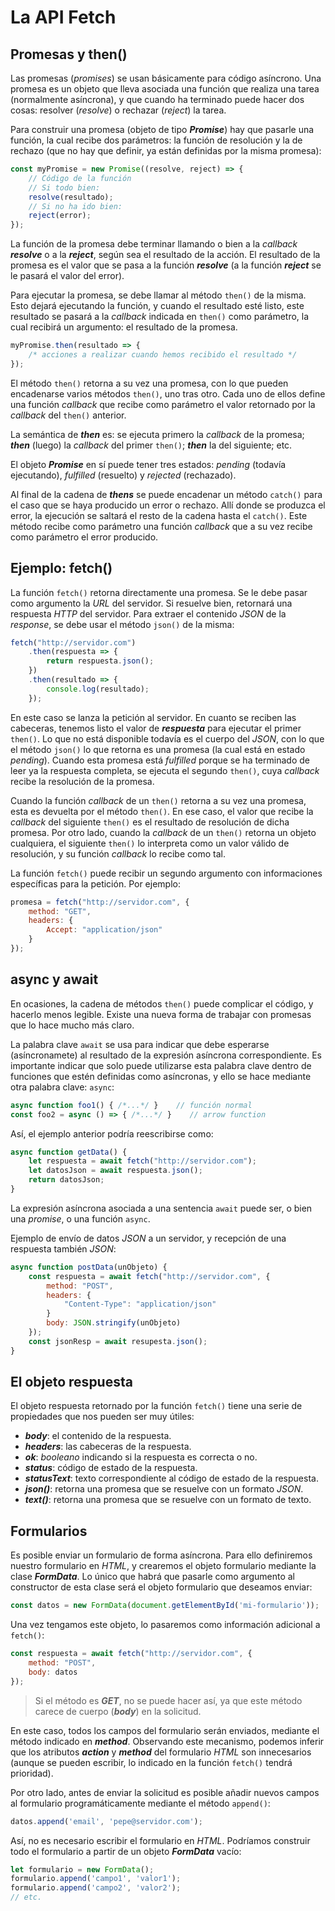 # La API Fetch

## Promesas y then()

Las promesas (*promises*) se usan básicamente para código asíncrono. Una promesa es un objeto que lleva asociada una función que realiza una tarea (normalmente asíncrona), y que cuando ha terminado puede hacer dos cosas: resolver (*resolve*) o rechazar (*reject*) la tarea.

Para construir una promesa (objeto de tipo ***Promise***) hay que pasarle una función, la cual recibe dos parámetros: la función de resolución y la de rechazo (que no hay que definir, ya están definidas por la misma promesa):

```js
const myPromise = new Promise((resolve, reject) => {
    // Código de la función
    // Si todo bien:
    resolve(resultado);
    // Si no ha ido bien:
    reject(error);
});
```

La función de la promesa debe terminar llamando o bien a la *callback* ***resolve*** o a la ***reject***, según sea el resultado de la acción. El resultado de la promesa es el valor que se pasa a la función ***resolve*** (a la función ***reject*** se le pasará el valor del error).

Para ejecutar la promesa, se debe llamar al método `then()` de la misma. Esto dejará ejecutando la función, y cuando el resultado esté listo, este resultado se pasará a la *callback* indicada en `then()` como parámetro, la cual recibirá un argumento: el resultado de la promesa.

```js
myPromise.then(resultado => {
    /* acciones a realizar cuando hemos recibido el resultado */
});
```

El método `then()` retorna a su vez una promesa, con lo que pueden encadenarse varios métodos `then()`, uno tras otro. Cada uno de ellos define una función *callback* que recibe como parámetro el valor retornado por la *callback* del `then()` anterior.

La semántica de ***then*** es: se ejecuta primero la *callback* de la promesa; ***then*** (luego) la *callback* del primer `then()`; ***then*** la del siguiente; etc.

El objeto ***Promise*** en sí puede tener tres estados: *pending* (todavía ejecutando), *fulfilled* (resuelto) y *rejected* (rechazado).

Al final de la cadena de ***thens*** se puede encadenar un método `catch()` para el caso que se haya producido un error o rechazo. Allí donde se produzca el error, la ejecución se saltará el resto de la cadena hasta el `catch()`. Este método recibe como parámetro una función *callback* que a su vez recibe como parámetro el error producido.

## Ejemplo: fetch()

La función `fetch()` retorna directamente una promesa. Se le debe pasar como argumento la *URL* del servidor. Si resuelve bien, retornará una respuesta *HTTP* del servidor. Para extraer el contenido *JSON* de la *response*, se debe usar el método `json()` de la misma:

```js
fetch("http://servidor.com")
    .then(respuesta => {
        return respuesta.json();
    })
    .then(resultado => {
        console.log(resultado);
    });
```

En este caso se lanza la petición al servidor. En cuanto se reciben las cabeceras, tenemos listo el valor de ***respuesta*** para ejecutar el primer `then()`. Lo que no está disponible todavía es el cuerpo del *JSON*, con lo que el método `json()` lo que retorna es una promesa (la cual está en estado *pending*). Cuando esta promesa está *fulfilled* porque se ha terminado de leer ya la respuesta completa, se ejecuta el segundo `then()`, cuya *callback* recibe la resolución de la promesa.

Cuando la función *callback* de un `then()` retorna a su vez una promesa, esta es devuelta por el método `then()`. En ese caso, el valor que recibe la *callback* del siguiente `then()` es el resultado de resolución de dicha promesa. Por otro lado, cuando la *callback* de un `then()` retorna un objeto cualquiera, el siguiente `then()` lo interpreta como un valor válido de resolución, y su función *callback* lo recibe como tal.

La función `fetch()` puede recibir un segundo argumento con informaciones específicas para la petición. Por ejemplo:

```js
promesa = fetch("http://servidor.com", {
    method: "GET",
    headers: {
        Accept: "application/json"
    }
});
```

## async y await

En ocasiones, la cadena de métodos `then()` puede complicar el código, y hacerlo menos legible. Existe una nueva forma de trabajar con promesas que lo hace mucho más claro.

La palabra clave `await` se usa para indicar que debe esperarse (asíncronamete) al resultado de la expresión asíncrona correspondiente. Es importante indicar que solo puede utilizarse esta palabra clave dentro de funciones que estén definidas como asíncronas, y ello se hace mediante otra palabra clave: `async`:

```js
async function foo1() { /*...*/ }    // función normal
const foo2 = async () => { /*...*/ }    // arrow function
```

Así, el ejemplo anterior podría reescribirse como:

```js
async function getData() {
    let respuesta = await fetch("http://servidor.com");
    let datosJson = await respuesta.json();
    return datosJson;
}
```

La expresión asíncrona asociada a una sentencia `await` puede ser, o bien una *promise*, o una función `async`.

Ejemplo de envío de datos *JSON* a un servidor, y recepción de una respuesta también *JSON*:

```js
async function postData(unObjeto) {
    const respuesta = await fetch("http://servidor.com", {
        method: "POST",
        headers: {
            "Content-Type": "application/json"
        }
        body: JSON.stringify(unObjeto)
    });
    const jsonResp = await resupesta.json();
}
```

## El objeto respuesta

El objeto respuesta retornado por la función `fetch()` tiene una serie de propiedades que nos pueden ser muy útiles:

- ***body***: el contenido de la respuesta.
- ***headers***: las cabeceras de la respuesta.
- ***ok***: *booleano* indicando si la respuesta es correcta o no.
- ***status***: código de estado de la respuesta.
- ***statusText***: texto correspondiente al código de estado de la respuesta.
- ***json()***: retorna una promesa que se resuelve con un formato *JSON*.
- ***text()***: retorna una promesa que se resuelve con un formato de texto.

## Formularios

Es posible enviar un formulario de forma asíncrona. Para ello definiremos nuestro formulario en *HTML*, y crearemos el objeto formulario mediante la clase ***FormData***. Lo único que habrá que pasarle como argumento al constructor de esta clase será el objeto formulario que deseamos enviar:

```javascript
const datos = new FormData(document.getElementById('mi-formulario'));
```

Una vez tengamos este objeto, lo pasaremos como información adicional a `fetch()`:

```javascript
const respuesta = await fetch("http://servidor.com", {
    method: "POST",
    body: datos
});
```

> Si el método es ***GET***, no se puede hacer así, ya que este método carece de cuerpo (***body***) en la solicitud.

En este caso, todos los campos del formulario serán enviados, mediante el método indicado en ***method***. Observando este mecanismo, podemos inferir que los atributos ***action*** y ***method*** del formulario *HTML* son innecesarios (aunque se pueden escribir, lo indicado en la función `fetch()` tendrá prioridad).

Por otro lado, antes de enviar la solicitud es posible añadir nuevos campos al formulario programáticamente mediante el método `append()`:

```javascript
datos.append('email', 'pepe@servidor.com');
```

Así, no es necesario escribir el formulario en *HTML*. Podríamos construir todo el formulario a partir de un objeto ***FormData*** vacío:

```javascript
let formulario = new FormData();
formulario.append('campo1', 'valor1');
formulario.append('campo2', 'valor2');
// etc.
```
